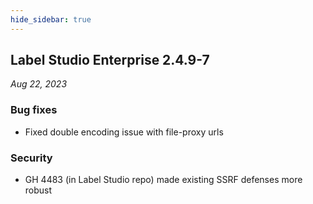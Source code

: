 ```yaml
---
hide_sidebar: true
---
```


## Label Studio Enterprise 2.4.9-7

*Aug 22, 2023*

### Bug fixes
- Fixed double encoding issue with file-proxy urls

### Security
- GH 4483 (in Label Studio repo) made existing SSRF defenses more robust

